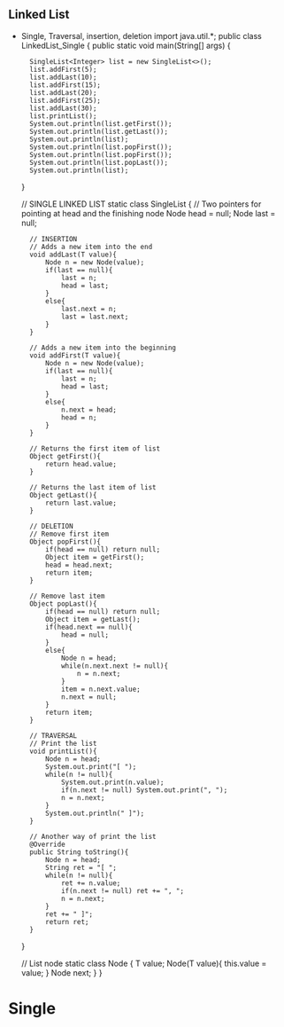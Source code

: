 ## Linked List

- Single, Traversal, insertion, deletion
import java.util.*;
public class LinkedList_Single {
    public static void main(String[] args) {
        
        SingleList<Integer> list = new SingleList<>();
        list.addFirst(5);
        list.addLast(10);
        list.addFirst(15);
        list.addLast(20);
        list.addFirst(25);
        list.addLast(30);
        list.printList();
        System.out.println(list.getFirst());
        System.out.println(list.getLast());
        System.out.println(list);
        System.out.println(list.popFirst());
        System.out.println(list.popFirst());
        System.out.println(list.popLast());
        System.out.println(list);
        
    }
    
    // SINGLE LINKED LIST
    static class SingleList <T>{
        // Two pointers for pointing at head and the finishing node
        Node head = null;
        Node last = null;
        
        // INSERTION
        // Adds a new item into the end
        void addLast(T value){
            Node n = new Node(value);
            if(last == null){
                last = n;
                head = last;
            }
            else{
                last.next = n;
                last = last.next;
            }
        }
        
        // Adds a new item into the beginning
        void addFirst(T value){
            Node n = new Node(value);
            if(last == null){
                last = n;
                head = last;
            }
            else{
                n.next = head;
                head = n;
            }
        }
        
        // Returns the first item of list
        Object getFirst(){
            return head.value;
        }
        
        // Returns the last item of list
        Object getLast(){
            return last.value;
        }
        
        // DELETION
        // Remove first item
        Object popFirst(){
            if(head == null) return null;
            Object item = getFirst();
            head = head.next;
            return item;
        }
        
        // Remove last item
        Object popLast(){
            if(head == null) return null;
            Object item = getLast();
            if(head.next == null){
                head = null;
            }
            else{
                Node n = head;
                while(n.next.next != null){
                    n = n.next;
                }
                item = n.next.value;
                n.next = null;
            }
            return item;
        }
        
        // TRAVERSAL
        // Print the list
        void printList(){
            Node n = head;
            System.out.print("[ ");
            while(n != null){
                System.out.print(n.value);
                if(n.next != null) System.out.print(", ");
                n = n.next;
            }
            System.out.println(" ]");
        }
        
        // Another way of print the list
        @Override
        public String toString(){
            Node n = head;
            String ret = "[ ";
            while(n != null){
                ret += n.value;
                if(n.next != null) ret += ", ";
                n = n.next;
            }
            ret += " ]";
            return ret;
        }
    }
    
    // List node
    static class Node <T>{
        T value;
        Node(T value){
            this.value = value;
        }
        Node next;
    }
}


# Single
